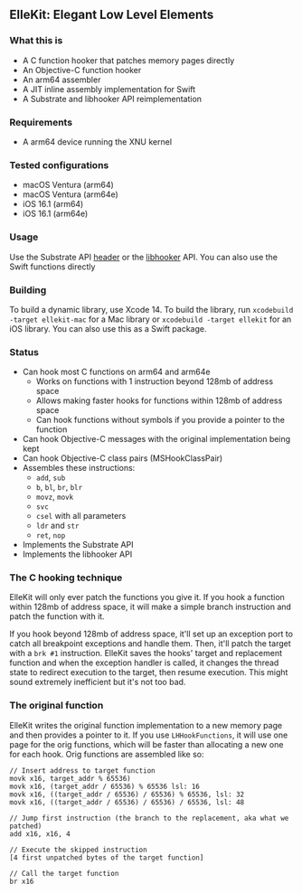 ##  ElleKit: Elegant Low Level Elements

### What this is

- A C function hooker that patches memory pages directly
- An Objective-C function hooker
- An arm64 assembler
- A JIT inline assembly implementation for Swift
- A Substrate and libhooker API reimplementation

### Requirements

- A arm64 device running the XNU kernel

### Tested configurations

- macOS Ventura (arm64)
- macOS Ventura (arm64e)
- iOS 16.1 (arm64)
- iOS 16.1 (arm64e)

### Usage

Use the Substrate API [header](https://github.com/theos/headers/blob/master/substrate.h) or the [libhooker](https://libhooker.com) API. 
You can also use the Swift functions directly

### Building

To build a dynamic library, use Xcode 14. To build the library, run `xcodebuild -target ellekit-mac` for a Mac library or `xcodebuild -target ellekit` for an iOS library.
You can also use this as a Swift package.

### Status

- Can hook most C functions on arm64 and arm64e
    - Works on functions with 1 instruction beyond 128mb of address space
    - Allows making faster hooks for functions within 128mb of address space
    - Can hook functions without symbols if you provide a pointer to the function
- Can hook Objective-C messages with the original implementation being kept
- Can hook Objective-C class pairs (MSHookClassPair)
- Assembles these instructions: 
    - `add`, `sub`
    - `b`, `bl`, `br`, `blr` 
    - `movz`, `movk`
    - `svc`
    - `csel` with all parameters
    - `ldr` and `str`
    - `ret`, `nop`
- Implements the Substrate API
- Implements the libhooker API

### The C hooking technique

ElleKit will only ever patch the functions you give it. If you hook a function within 128mb of address space, it will make a simple branch instruction and patch the function with it. 

If you hook beyond 128mb of address space, it'll set up an exception port to catch all breakpoint exceptions and handle them. Then, it'll patch the target with a `brk #1` instruction. ElleKit saves the hooks' target and replacement function and when the exception handler is called, it changes the thread state to redirect execution to the target, then resume execution. This might sound extremely inefficient but it's not too bad.

### The original function

ElleKit writes the original function implementation to a new memory page and then provides a pointer to it. If you use `LHHookFunctions`, it will use one page for the orig functions, which will be faster than allocating a new one for each hook. Orig functions are assembled like so: 

```arm64
// Insert address to target function
movk x16, target_addr % 65536)
movk x16, (target_addr / 65536) % 65536 lsl: 16
movk x16, ((target_addr / 65536) / 65536) % 65536, lsl: 32
movk x16, ((target_addr / 65536) / 65536) / 65536, lsl: 48

// Jump first instruction (the branch to the replacement, aka what we patched)
add x16, x16, 4 

// Execute the skipped instruction
[4 first unpatched bytes of the target function]

// Call the target function
br x16
```

